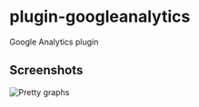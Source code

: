 plugin-googleanalytics
======================

Google Analytics plugin


## Screenshots

![Pretty graphs](https://lh6.googleusercontent.com/-jHa8ywr3M70/UTV5_RmuI5I/AAAAAAAAAWY/2wRmVW1KmP8/w1253-h805-no/Screen+Shot+2013-03-01+at+4.36.50+PM.png "Pretty Graphs")
